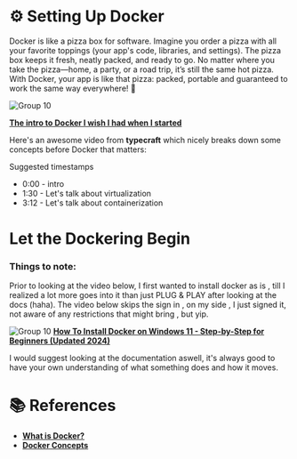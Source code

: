 # ⚙️ Setting Up Docker

Docker is like a pizza box for software. Imagine you order a pizza with all your favorite toppings (your app's code, libraries, and settings). The pizza box keeps it fresh, neatly packed, and ready to go. No matter where you take the pizza—home, a party, or a road trip, it’s still the same hot pizza.
With Docker, your app is like that pizza: packed, portable and guaranteed to work the same way everywhere! 🍕

![Group 10](https://github.com/user-attachments/assets/787458eb-63ed-4383-9787-b0a7a0df1790)

[**The intro to Docker I wish I had when I started**](https://www.youtube.com/watch?v=Ud7Npgi6x8E&t=302s)

Here's an awesome video from **typecraft** which nicely breaks down some concepts before Docker that matters: 

Suggested timestamps
- 0:00 - intro
- 1:30 - Let's talk about virtualization
- 3:12 - Let's talk about containerization

# Let the Dockering Begin

### Things to note:
Prior to looking at the video below, I first wanted to install docker as is , till I realized a lot more goes into it than just PLUG & PLAY after looking at the docs (haha).
The video below skips the sign in , on my side , I just signed it, not aware of any restrictions that might bring , but yip.

![Group 10](https://github.com/user-attachments/assets/dd1d1d70-08aa-4beb-bee1-185695ae7917)
[**How To Install Docker on Windows 11 - Step-by-Step for Beginners (Updated 2024)**](https://www.youtube.com/watch?v=bw-bMhlhcpg)

I would suggest looking at the documentation aswell, it's always good to have your own understanding of what something does and how it moves. 

# 📚 References
- [**What is Docker?**](https://docs.docker.com/get-started/docker-overview/)
- [**Docker Concepts**](https://docs.docker.com/get-started/docker-concepts/the-basics/what-is-a-container/)
